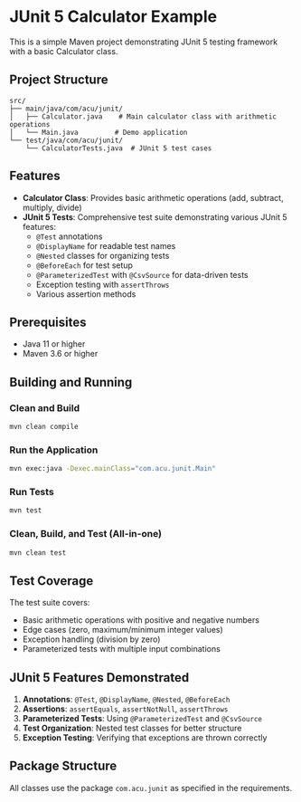 # JUnit 5 Calculator Example

This is a simple Maven project demonstrating JUnit 5 testing framework with a basic Calculator class.

## Project Structure

```
src/
├── main/java/com/acu/junit/
│   ├── Calculator.java    # Main calculator class with arithmetic operations
│   └── Main.java         # Demo application
└── test/java/com/acu/junit/
    └── CalculatorTests.java  # JUnit 5 test cases
```

## Features

- **Calculator Class**: Provides basic arithmetic operations (add, subtract, multiply, divide)
- **JUnit 5 Tests**: Comprehensive test suite demonstrating various JUnit 5 features:
  - `@Test` annotations
  - `@DisplayName` for readable test names
  - `@Nested` classes for organizing tests
  - `@BeforeEach` for test setup
  - `@ParameterizedTest` with `@CsvSource` for data-driven tests
  - Exception testing with `assertThrows`
  - Various assertion methods

## Prerequisites

- Java 11 or higher
- Maven 3.6 or higher

## Building and Running

### Clean and Build
```bash
mvn clean compile
```

### Run the Application
```bash
mvn exec:java -Dexec.mainClass="com.acu.junit.Main"
```

### Run Tests
```bash
mvn test
```

### Clean, Build, and Test (All-in-one)
```bash
mvn clean test
```

## Test Coverage

The test suite covers:
- Basic arithmetic operations with positive and negative numbers
- Edge cases (zero, maximum/minimum integer values)
- Exception handling (division by zero)
- Parameterized tests with multiple input combinations

## JUnit 5 Features Demonstrated

1. **Annotations**: `@Test`, `@DisplayName`, `@Nested`, `@BeforeEach`
2. **Assertions**: `assertEquals`, `assertNotNull`, `assertThrows`
3. **Parameterized Tests**: Using `@ParameterizedTest` and `@CsvSource`
4. **Test Organization**: Nested test classes for better structure
5. **Exception Testing**: Verifying that exceptions are thrown correctly

## Package Structure

All classes use the package `com.acu.junit` as specified in the requirements.
